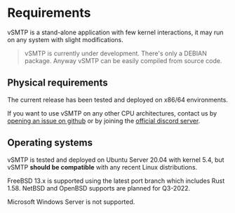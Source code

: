 # Requirements

vSMTP is a stand-alone application with few kernel interactions, it may run on any system with slight modifications.

> vSMTP is currently under development. There's only a DEBIAN package. Anyway vSMTP can be easily compiled from source code.

## Physical requirements

The current release has been tested and deployed on x86/64 environments.

If you want to use vSMTP on any other CPU architectures, contact us by [opening an issue on github](https://github.com/viridIT/vSMTP/issues/new/choose) or by joining the [official discord server](https://discord.gg/N8JGBRBshf).

## Operating systems

vSMTP is tested and deployed on Ubuntu Server 20.04 with kernel 5.4, but vSMTP **should be compatible** with any recent Linux distributions.

FreeBSD 13.x is supported using the latest port branch which includes Rust 1.58.
NetBSD and OpenBSD supports are planned for Q3-2022.

Microsoft Windows Server is not supported.
